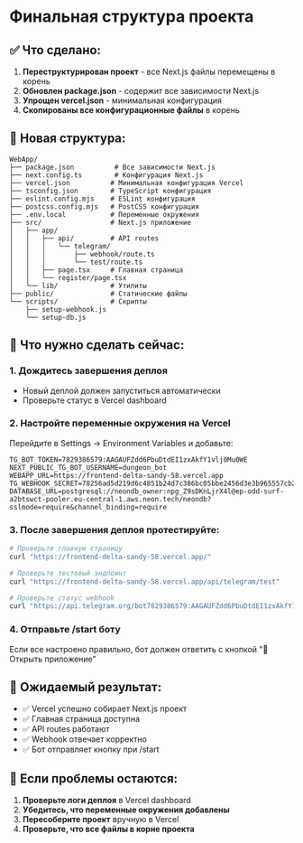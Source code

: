 # Финальная структура проекта

## ✅ Что сделано:

1. **Переструктурирован проект** - все Next.js файлы перемещены в корень
2. **Обновлен package.json** - содержит все зависимости Next.js
3. **Упрощен vercel.json** - минимальная конфигурация
4. **Скопированы все конфигурационные файлы** в корень

## 📁 Новая структура:

```
WebApp/
├── package.json          # Все зависимости Next.js
├── next.config.ts        # Конфигурация Next.js
├── vercel.json          # Минимальная конфигурация Vercel
├── tsconfig.json        # TypeScript конфигурация
├── eslint.config.mjs    # ESLint конфигурация
├── postcss.config.mjs   # PostCSS конфигурация
├── .env.local           # Переменные окружения
├── src/                 # Next.js приложение
│   ├── app/
│   │   ├── api/         # API routes
│   │   │   └── telegram/
│   │   │       ├── webhook/route.ts
│   │   │       └── test/route.ts
│   │   ├── page.tsx     # Главная страница
│   │   └── register/page.tsx
│   └── lib/             # Утилиты
├── public/              # Статические файлы
└── scripts/             # Скрипты
    ├── setup-webhook.js
    └── setup-db.js
```

## 🔧 Что нужно сделать сейчас:

### 1. Дождитесь завершения деплоя
- Новый деплой должен запуститься автоматически
- Проверьте статус в Vercel dashboard

### 2. Настройте переменные окружения на Vercel
Перейдите в Settings → Environment Variables и добавьте:

```
TG_BOT_TOKEN=7829386579:AAGAUFZdd6PbuDtdEI1zxAkfY1vlj0Mu0WE
NEXT_PUBLIC_TG_BOT_USERNAME=dungeon_bot
WEBAPP_URL=https://frontend-delta-sandy-58.vercel.app
TG_WEBHOOK_SECRET=78256ad5d219d6c4851b24d7c386bc05bbe2456d3e3b965557cb25294a6e49f9
DATABASE_URL=postgresql://neondb_owner:npg_Z9sDKnLjrX4l@ep-odd-surf-a2btswct-pooler.eu-central-1.aws.neon.tech/neondb?sslmode=require&channel_binding=require
```

### 3. После завершения деплоя протестируйте:

```bash
# Проверьте главную страницу
curl "https://frontend-delta-sandy-58.vercel.app/"

# Проверьте тестовый эндпоинт
curl "https://frontend-delta-sandy-58.vercel.app/api/telegram/test"

# Проверьте статус webhook
curl "https://api.telegram.org/bot7829386579:AAGAUFZdd6PbuDtdEI1zxAkfY1vlj0Mu0WE/getWebhookInfo"
```

### 4. Отправьте /start боту
Если все настроено правильно, бот должен ответить с кнопкой "🚀 Открыть приложение"

## 🎯 Ожидаемый результат:

- ✅ Vercel успешно собирает Next.js проект
- ✅ Главная страница доступна
- ✅ API routes работают
- ✅ Webhook отвечает корректно
- ✅ Бот отправляет кнопку при /start

## 🐛 Если проблемы остаются:

1. **Проверьте логи деплоя** в Vercel dashboard
2. **Убедитесь, что переменные окружения добавлены**
3. **Пересоберите проект** вручную в Vercel
4. **Проверьте, что все файлы в корне проекта**
